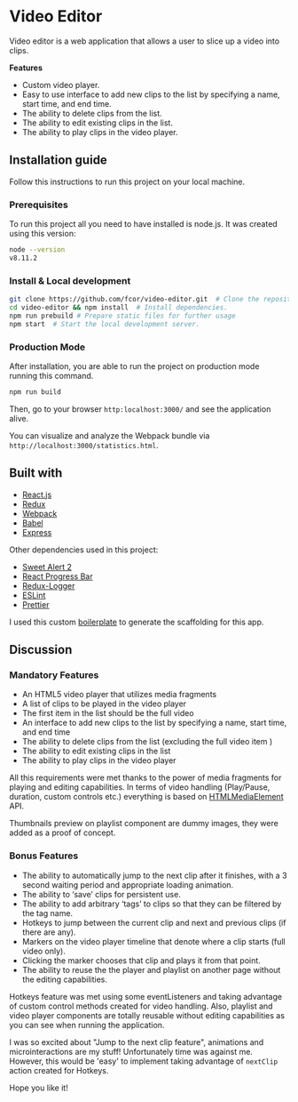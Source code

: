 # **Video Editor**

Video editor is a web application that allows a user to slice up a video into clips.

**Features**
- Custom video player.
- Easy to use interface to add new clips to the list by specifying a name, start time, and end time.
- The ability to delete clips from the list.
- The ability to edit existing clips in the list.
- The ability to play clips in the video player.

## Installation guide

Follow this instructions to run this project on your local machine.

### Prerequisites

To run this project all you need to have installed is node.js. It was created using this version:
```sh
node --version
v8.11.2
 ``` 

### Install & Local development

```sh
git clone https://github.com/fcor/video-editor.git  # Clone the repository.
cd video-editor && npm install  # Install dependencies.
npm run prebuild # Prepare static files for further usage
npm start  # Start the local development server.
 ``` 

 ### Production Mode

 After installation, you are able to run the project on production mode running this command.

 ```sh
npm run build 
 ```

 Then, go to your browser ```http:localhost:3000/``` and see the application alive.

 You can visualize and analyze the Webpack bundle via ```http://localhost:3000/statistics.html```.

## Built with

* [React.js](https://reactjs.org/)
* [Redux](https://redux.js.org/)
* [Webpack](https://webpack.js.org/)
* [Babel](https://babeljs.io/)
* [Express](https://expressjs.com/)

Other dependencies used in this project:

- [Sweet Alert 2](https://sweetalert2.github.io/)
- [React Progress Bar](https://github.com/react-component/progress)
- [Redux-Logger](https://github.com/LogRocket/redux-logger)
- [ESLint](https://eslint.org/)
- [Prettier](https://prettier.io/)

I used this custom [boilerplate](https://github.com/fcor/react-app) to generate the scaffolding for this app.

## Discussion

### Mandatory Features

- An HTML5 video player that utilizes media fragments
- A list of clips to be played in the video player
- The first item in the list should be the full video
- An interface to add new clips to the list by specifying a name, start time, and end time
- The ability to delete clips from the list (excluding the full video item )
- The ability to edit existing clips in the list
- The ability to play clips in the video player

All this requirements were met thanks to the power of media fragments for playing and editing capabilities. In terms of video handling (Play/Pause, duration, custom controls etc.) everything is based on [HTMLMediaElement](https://developer.mozilla.org/en-US/docs/Web/API/HTMLMediaElement) API.

Thumbnails preview on playlist component are dummy images, they were added as a proof of concept.

### Bonus Features
- The ability to automatically jump to the next clip after it finishes, with a 3 second waiting period and appropriate loading animation.
 - The ability to ‘save’ clips for persistent use.
 - The ability to add arbitrary ‘tags’ to clips so that they can be filtered by the tag name.
 - Hotkeys to jump between the current clip and next and previous clips (if there are any).
 - Markers on the video player timeline that denote where a clip starts (full video only).
 - Clicking the marker chooses that clip and plays it from that point.
 - The ability to reuse the the player and playlist on another page without the editing capabilities.

Hotkeys feature was met using some eventListeners and taking advantage of custom control methods created for video handling. Also, playlist and video player components are totally reusable without editing capabilities as you can see when running the application.

I was so excited about "Jump to the next clip feature", animations and microinteractions are my stuff! Unfortunately time was against me. However, this would be 'easy' to implement taking advantage of ```nextClip``` action created for Hotkeys.

Hope you like it!
